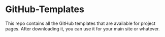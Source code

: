 # GitHub-Templates
This repo contains all the GitHub templates that are available for project pages.  After downloading it, you can use it for your main site or whatever.

